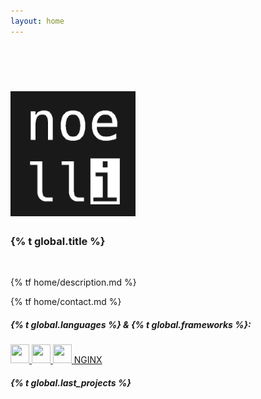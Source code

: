 ```yaml
---
layout: home
---
```



<br>
<br>
<h1 class="header center"><img style="height: 200px; width: 200px;" src="assets/images/noelli.png" alt=""></h1>
<h3 class="no-top-margin header center">{% t global.title %}</h3>
<br>
<div class="row center">
    <p class="flow-text">
        {% tf home/description.md %}
    </p>
    <p class="flow-text">
        {% tf home/contact.md %}<br>
        <a class="icon-large" target="_blank" href="mailto:{{ site.email }}"><i class="fa fa-envelope green-text" style=""></i></a>
    </p>
</div>
<div class="separator">
    <h5>{% t global.languages %} & {% t global.frameworks %}:</h5>
</div>
<div class="row center">
    <a class="btn btn-flat waves-effect waves-light waves-green icon-large tooltipped" data-position="top" data-tooltip="python.org" href="https://python.org">
        <i class="fab fa-python"></i>
    </a>
    <a class="btn btn-flat waves-effect waves-light waves-green icon-large tooltipped" data-position="top" data-tooltip="flask.palletsprojects.com" href="https://flask.palletsprojects.com/">
        <img height="30px" width="30px" src='{{ "/assets/images/flask.png" | prepend: site.baseurl_root }}'>
    </a>
    <a class="btn btn-flat waves-effect waves-light waves-green icon-large tooltipped" data-position="top" data-tooltip="dart.dev" href="https://dart.dev/">
        <img height="30px" width="30px" src='{{ "/assets/images/logo_dart.png" | prepend: site.baseurl_root }}'>
    </a>
    <a class="btn btn-flat waves-effect waves-light waves-green icon-large tooltipped" data-position="top" data-tooltip="flutter.dev" href="https://flutter.dev">
        <img height="30px" width="30px" src='{{ "/assets/images/logo_flutter.png" | prepend: site.baseurl_root }}'>
    </a>
    <a class="btn btn-flat waves-effect waves-light waves-green icon-large tooltipped" data-position="top" data-tooltip="nginx.org" href="https://nginx.org">
        NGINX
    </a>
</div>
<div class="separator">
    <h5>{% t global.last_projects %}</h5>
</div>

<br>